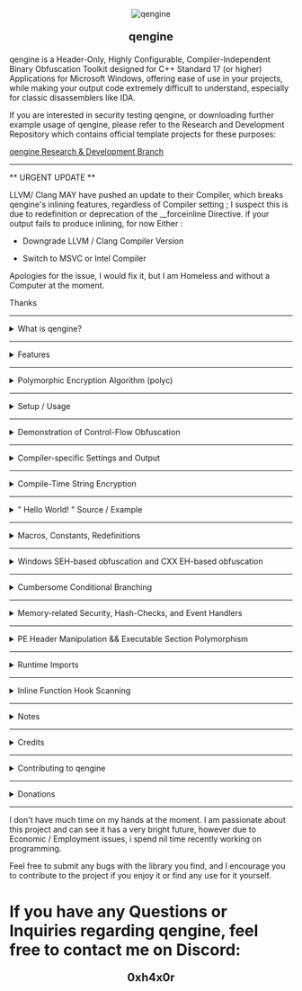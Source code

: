 <p align="center">
  <img src="https://i.imgur.com/vKDluJm.png" alt="qengine">
</p>
<p align="center" style="font-size: 20px; font-weight: bold;">
                                         		qengine 
</p>


qengine is a Header-Only, Highly Configurable, Compiler-Independent Binary Obfuscation Toolkit designed for C++ Standard 17 (or higher) Applications for Microsoft Windows,
offering ease of use in your projects, while making your output code extremely difficult to understand, especially for classic disassemblers like IDA.

If you are interested in security testing qengine, or downloading further example usage of qengine, please refer to the Research and Development Repository which contains official template projects for these purposes:

[ qengine Research & Development Branch ](https://github.com/Chemiculs/qengine-researchanddevelopment)

---------------------------------------------------------------------------------------------------------------------------------------------------------------------------------------------------------------

** URGENT UPDATE **  

LLVM/ Clang MAY have pushed an update to their Compiler, which breaks qengine's inlining features, regardless of Compiler setting ;
I suspect this is due to redefinition or deprecation of the __forceinline Directive.
if your output fails to produce inlining, for now Either :

* Downgrade LLVM / Clang Compiler Version

* Switch to MSVC or Intel Compiler 

Apologies for the issue, I would fix it, but I am Homeless and without a Computer at the moment.

Thanks

**************************************************************


<details>
<summary>What is qengine?</summary>

--------------------------------------------------------------------------------------------------------------------------------------------------------------------------------------------------------------

qengine is a polymorphic engine (meaning an engine that takes multiple forms/permutations) created for the Microsoft Windows operating system, designed to make reverse engineering significantly harder. 

This project aims to make binaries appear as unique and unrecognizable as possible at each independent execution.

* qengine is well tested (considering we are a small team) - I currently am unaware of any bugs for LLVM / CLANG, MSVC, and Intel compiler targets for both x86 and x64 release builds.

* This will NOT prevent static disk signatures of your executables - however, it will make the task of understanding your code from a classic disassembler such as IDA VERY difficult if used properly, and will prevent memory-dump / memory-scan-based signature detections of your binary.

* This library abuses function inlining to produce scattered compiler output, employing a minimalist design and maximum performance + reliability, function inlining allows qengine to hide the actual code you are executing behind a wall of cryptographic instructions and protected memory regions

qengine is very lightweight and from my personal benchmarks, incurs a ~1.70% average performance ( for qxx_ types ) loss vs. standard library / primitive types on modern CPU's, likewise you will retain most of your application's original performance ( on average ) while simultaneously generating thousands or even millions of junk instructions dilluting your meaningful compiled codebase from the eyes of Reverse-Engineer's.

--------------------------------------------------------------------------------------------------------------------------------------------------------------------------------------------------------------

## How does qengine work?

--------------------------------------------------------------------------------------------------------------------------------------------------------------------------------------------------------------

qengine creates obfuscated compiler output by compelling function inlining through a number of means including function modifiers and high inlining depth.

Function inlining is a compiler feature which allows the compiler to expand / copy the contents of a called function, directly into the calling function. 

Below is a basic diagram outlining the difference between standard symbolic function compilation, and inlined compilation :

![symbolicvsinline](img/symbolicinline.png)

qengine creates instruction-bloated and heavily-inlined wrappers around commonly used primitive and extended datatypes, which create a meaningful and simple way to bring about obfuscation of your code without need for 
appending unrelated protections or using third-party post-compilation obfuscators.

For a better example, take the below code using a qengine string type, as opposed to a standard library string type: 

```cpp
#include <iostream>

#include <qengine/engine/qengine.hpp>

using namespace qengine;

int main(){

	qtype_enc::e_string MyString("Hello World!");

	std::cout << MyString.get() << std::endl;

	return 0;
}

```

This code, presuming the compiler manages to comply with qengine's inlining reuests, eactually expands to the following:

```cpp
#include <iostream>

#include <qengine/engine/qengine.hpp>

using namespace qengine;

int main(){

	[-- qtype_enc::e_string MyString("Hello World!"); --]   EXPAND ---->
	{
		MyString.ctor() 								<------ Inlined ->
		MyString.set("Hello World!")							<------ Inlined ->
		qengine::polyc::algorithm( MyString.std_string() )				<------ Inlined ->
		qengine::polyc::register_polyc_pointer( MyString.std_string() )			<------ Inlined ->
		qengine::polyc::internal_do_algo_subroutine( MyString.std_string() )		<------ Inlined
	}

	std::cout << MyString.get() << std::endl;	EXPAND ---->
	{
		MyString.get()									<------ Inlined ->
		qengine::polyc::algorithm( MyString.std_string() )				<------ Inlined
		std::cout << MyString.std_string() << std::endl;
		qengine::polyc::algorithm( MyString.std_string() )				<------ Inlined
			
	}

	return 0;
}
```
Keep in mind that the above example is only from basic initialization of one local qengine::string variable and one get() accessor invokation -

Each get() and set() accessor call is compelled inline, and each math operation or manipulation of qengine::type variables calls get() and / or set() accessor, seeing as these are rather large functions to begin with, the compiler output can go as far as crashing modern disassemblers.

</details>

---------------------------------------------------------------------------------------------------------------------------------------------------------------------------------------------------------------

<details>
<summary>Features</summary>

--------------------------------------------------------------------------------------------------------------------------------------------------------------------------------------------------------------

* qengine-type Locals will be encrypted on the stack and lifespan of decrypted objects won't extend beyond the current frame. 

  
* Thorough control-flow obfuscation ( depending on the compiler used and amount of library types used, the IDA control-flow graph will be extremely difficult to read and in many cases fail pseudo-code generation )

  
* Cumbersome conditional branching ( extended memory check control flow branching e.g. create indirection for checking valuable information such as product keys etc. )

  
* .text / executable section Polymorphism ( .text section dumps will appear different at each runtime which would hypothetically prevent basic static .text dump signature scans by AV's / AC's etc. )

  
* PE header Wipe / Mutation ( headers will be wiped or appear differently at each runtime, in memory )

  
* Dynamic / Runtime imports ( hide imports from disk PE image import table )

</details>

--------------------------------------------------------------------------------------------------------------------------------------------------------------------------------------------------------------

<details>
<summary> Polymorphic Encryption Algorithm (polyc) </summary>

--------------------------------------------------------------------------------------------------------------------------------------------------------------------------------------------------------------

The backbone to this project has been it's aggressively-inlined polyc encryption algorithm.

While the algorithm has been strong and reliable, before the most recent update it really couldn't be truly labeled 'polymorphic' except in the sense that it generates its own table data and keys at runtime.

The polyc algorithm has been updated to support encrypted function calls to differing encryption subroutines, encapsulating it's xor pass.

polyc holds a global pointer table which is managed by the qxx_type objects - this table registers or retrieves a pointer entry every time you call the algorithm. This pointer descripts which subroutine pointer must be decrypted, called, and encrypted again.

Below is a diagram of how the polyc algorithm currently works, please bear with my bad MSPAINT artwork:

![polyc diagram](img/polycgraph.png)

</details>

--------------------------------------------------------------------------------------------------------------------------------------------------------------------------------------------------------------

<details>
<summary>Setup / Usage</summary>

--------------------------------------------------------------------------------------------------------------------------------------------------------------------------------------------------------------

### ** NOTE: This setup option only works out of the box targetting the MSVC v143 compiler WITH the "Runtime Library" Option set to the default " Multi-threaded DLL (/MD) " build target.

if you wish to target another compiler or Runtime Library version, you MUST first compile [ASMJIT](https://github.com/asmjit/asmjit) and [Capstone](https://github.com/capstone-engine/capstone) from their source(s), with the according compiler settings from your target project applied and then replace the library files output with the according target output filename(s) in the <root_directory>/qengine/engine/extern/ folder :

UPDATE: If you are using llvm / clang, there is an alternative llvm / clang compatible build of the static libraries located in the  /src/qengine/extern/clang_alternate_libs, set this as your library directory with llvm / clang projects.

```cpp

asmjit32.lib	//	32-bit release static library build for asmjit

asmjit64.lib	//	32-bit release static library build for asmjit

asmjit_d32.lib	//	32-bit release static library build for asmjit

asmjit_d64.lib	//	32-bit release static library build for asmjit

capstone32.lib	//	32-bit release static library build for capstone

capstone64.lib	//	64-bit release static library build for capstone

```

IF you are simply using MSVC Compiler v143 or higher, you will NOT need to worry about the above step.

* Download the repository as a zip file, and extract the /src/qengine folder to your project's main / root directory
  
* goto <root_directory>/qengine/extern/ and unzip "asmjit_libs.zip"  - make sure all the files within are extracted to this directory
  
* Include the qengine header file contained in <root_directory>/qengine/engine/
  
* Add <root_directory>/qengine/extern/ to additional library directories (for linking)

</details>

--------------------------------------------------------------------------------------------------------------------------------------------------------------------------------------------------------------

<details>
<summary> Demonstration of Control-Flow Obfuscation </summary>

--------------------------------------------------------------------------------------------------------------------------------------------------------------------------------------------------------------


- "Hello, World!" application BEFORE Polymorphic type -

![IDA view of hello world C++ program before polymorphic engine](img/crypt2.png)

--------------------------------------------------------------------------------------------------------------------------------------------------------------------------------------------------------------

- "Hello, World!" application AFTER Polymorphic type -
(The control flow chart might be hard to see, but there are 1,000++ sub-routines in the compiled binary)

![IDA view of hello world C++ program after polymorphic engine](img/helloworld_ida.png)

</details>

--------------------------------------------------------------------------------------------------------------------------------------------------------------------------------------------------------------

<details>
<summary>Compiler-specific Settings and Output</summary>

--------------------------------------------------------------------------------------------------------------------------------------------------------------------------------------------------------------
	
LLVM / CLANG and Intel Compiler always produce the best obfuscated output files and skewed control-flow graphs - Here are some examples all from the same basic application with only a main function (~20 lines of code using polymorphic types) :

## CLANG
  ![CFG_clang](img/clang.png)

## INTEL
  ![CFG_intel](img/intel.png)

## MSVC
  ![CFG_msvc](img/MSVC.png)


I am unsure as to exactly why this occurs when I use the same compiler settings for all of the above compilers, my experience would say that MSVC likely does not like to inline functions when you 
instruct it to, while CLANG / Intel compilers are more likely to listen to user commands/suggestions


* Proper compiler settings play a massive role in the output this library will produce.
- Make sure the binary is built for Release mode
- Here are the most important settings to use for maximum security (In VS 2022):

    ![VS2022 Config](img/optimization.png)

  </details>
  
--------------------------------------------------------------------------------------------------------------------------------------------------------------------------------------------------------------

<details>
<summary> Compile-Time String Encryption </summary>

--------------------------------------------------------------------------------------------------------------------------------------------------------------------------------------------------------------

The qxx_string and qxx_wstring classes provide powerful string encryption (at runtime) and control-flow obfuscation (compile-time) themselves, however as they cannot be made to be constexpr-compliant, 
the string literals may or may not be compiler-evaluated.

These classes alone do not garauntee nor were intended to remove plaintext strings from .data / .bss / .rdata etc, seeing that many of qengine's users request this and use skyCrypt anyways,
i decided to improve upon the project and comform it's syntax to qengine's naming conventions.

If you require compile-time string encryption, simply use the QSTR macro as below. It can be used to standard std::string objects or used to construct qxx_string objects:

```cpp
#include <iostream>

#include <qengine/engine/qengine.hpp>

using namespace qengine;

 __symbolic std::int32_t __stackcall main() noexcept {

	qtype_enc::qe_string my_string_e(QSTR("Hello World!"));

	std::cout << my_string_e.get() << std::endl;

	std::cin.get();

	return 0;
}
```

You can perform a string search in IDA or a Hex Editor on the output binary in debug or release mode, the string won't be detected.

</details>

--------------------------------------------------------------------------------------------------------------------------------------------------------------------------------------------------------------

<details>
<summary> " Hello World! " Source / Example </summary>

--------------------------------------------------------------------------------------------------------------------------------------------------------------------------------------------------------------

[Link to below sample project](https://github.com/Chemiculs/qengine-researchanddevelopment/tree/master/qengine-hello-world)

Here is the obligatory "Hello World" for qengine:

```cpp
#include <iostream>

#include <qengine/engine/qengine.hpp>

using namespace qengine;

 __symbolic std::int32_t __stackcall main() noexcept {	

	qtype_enc::qe_string my_string_e("Hello World!");

	qtype_hash::qh_string my_string_h("Hello World!");

	qtype_enchash::qeh_string my_string_eh("Hello World!");

	std::cout << my_string_e.get() << std::endl;

	std::cout << my_string_h.get() << std::endl;

	std::cout << my_string_eh.get() << std::endl;

	std::cin.get();

	return 0;
}
```

* All types contained in the qtype_enc and qtype_enchash namespace's are encrypted using a polymorphic encryption algorithm and decrypted only when accessed, then re-encrypted. 

* All types contained in the qtype_hash and qtype_enchash namespace's are hashed using a high-performance 32 or 64-bit hashing (dependent upon build target which is used) algorithm I made for this purpose.

</details>

--------------------------------------------------------------------------------------------------------------------------------------------------------------------------------------------------------------
<details>
<summary> Macros, Constants, Redefinitions </summary>

--------------------------------------------------------------------------------------------------------------------------------------------------------------------------------------------------------------

qengine contains some changes in representations to ideas and concepts in the C++ standard library, which were only intended to increase my own productivity alongside the readability of qengine in relation to the instructions / intentions prompted to the compiler:

* Below macro effectively disables inlining optimization for a specific function, if we wish for it to have a single instance per parent object, use in place of ``` __declspec(noinline) ```
```cpp
__symbolic 	//	We want the function to be symbolically compiled (not inlined)
```

* Below macro disables compiler generation of windows native SEH-related code in relation to the declared function whilst compelling the function to be inlined to the caller(s), use in place of ``` __forceinline ```
```cpp
__compelled_inline 	//	compell the highest inlining depth to the compiler 
```

* Below is a simple name change i made to declare the intention and effect that __fastcall convention actually has on the function more explicitly, it looks and sounds better to me personally. use in place of ``` __fastcall ```
```cpp
__regcall	//	pass up to two arguments through registers(?) if supported by OS bitwidth vs Variable type
```

* Below is another change to the naming of __cdecl convention for same reasons as above change
```cpp
__stackcall 	//	pass arguments on stack (too large to fit in registers presumably) / no arguments contained -  && allow caller to cleanup stack
```

* Below is a simple grammar correction to the C++ standard library which should have occured long ago, declaring an inline function is a mere suggestion to the compiler and is explicitly stating that the compiler may inline the function only if it so chooses. nothing more or less than this, use in place of ``` inline ```
```cpp
__inlineable
```

* Below is a macro which, dependent upon project settings, will instruct the compiler to pass the arguments through SSE / AVX registers if available on Host CPU architecture. If SSE / AVX are unavailable, ```__fastcall``` will be specified rather than ```__vectorcall``` in the hopes that the floating point data matches or is under the host OS's bitwidth and can be optimized to fit inside a register.
```cpp
__fpcall
```

* I have adopted some of Rust's syntax in qengine as it feels more reflective of compiler output and intentions in some cases, opted to use similar name conventions in qengine as follows ( some of these aren't Rust-related )
```cpp

mut 		= mutable
imut 		= const
imutexpr 	= constexpr
c_void 		= void*
noregister 	= volatile
nex 		= noexcept
volatile_cast	= const_cast
imut_cast 	= const_cast

```

 
</details>

--------------------------------------------------------------------------------------------------------------------------------------------------------------------------------------------------------------

<details>
<summary> Windows SEH-based obfuscation and CXX EH-based obfuscation </summary>

--------------------------------------------------------------------------------------------------------------------------------------------------------------------------------------------------------------

Windows SEH (Structured Exception Handling) and Cxx EH (Exception Handling) mechanisms have been exploitable for some time and are relatively well known amongst the blackhat community for being an effecient method of mediocre obfuscation which is entirely compiler-generated

## Windows SEH-based obfuscation macro:

[Link to below sample project](https://github.com/Chemiculs/qengine-researchanddevelopment/tree/master/qengine-windows-SEH-test)
 
```cpp
//  Dereference a ring -3 pointer rather than call _CxxRaiseException() directly to avoid another  table entry
//  Basic SEH exception handling callback obfuscation, call WINAPI_SEH_INIT(); at beginning of scope && WINAPI_SEH_END() or ';' at the end of the scope and it will be executed from a statically compiled SEH table entry for x86_64, or SEH handled on stack for x86

WINAPI_SEH_INIT()	//	emplace @ fn beginning to displace the following code within a seperate and (somewhat) hidden windows SEH block inside your output PE

WINAPI_SEH_END()	//	push_back @ fn end to define an endpoint from which no more code inside of the parent fn will be displaced to windows SEH handler
```

To give a basic diagram of how windows SEH-based obfuscation functions under the hood, i built a (standard library) "Hello World" application with debug information and pdb included which encapsulated the entrypoint inside of this mechanism.

![SEH Hello World Example, Part 1](img/SEH.png)

Windows SEH is actually a fairly effective obfuscation technique in it's own right if used properly, and while my macro implements a rather simple method of triggering it, this could be very easily made much more complex with your own adjustments. below is the closest i bothered going trying to reverse that sam[ple program with symbol / debug info present in IDA

![SEH Hello World Example, Part 2](img/SEH2.png)

## CXX-EH based obfuscation macro:

[Link to below sample project](https://github.com/Chemiculs/qengine-researchanddevelopment/tree/master/qengine-CXX-EH-test)

This is considerably less secure than native windows SEH-based obfuscation while probably being more performant in CPU-intensive applications, this is a (standard library) "Hello World!" application nested within CXX-EH mechanisms w/ debug and symbol / PDB info in IDA:

![EH Hello World Example, Part 1](img/CXXEH1.png)

As you can see something is very obviously red-flaggish and 'off' about this entrypoint from the perspective of a reverse engineer, and this screams obfuscation and not very powerful at that. if we follow the XREF, we will be pointed directly to the original compiled code as opposed to with windows SEH this does not happen as easily:

![EH Hello World Example, Part 2](img/CXXEH2.png)

This could be easily cracked, however may be more performance-biased than windows SEH mechanisms and could probably be made to produce more complex output if modified beyond what has been done in qengine.

</details>

--------------------------------------------------------------------------------------------------------------------------------------------------------------------------------------------------------------

<details>
<summary>Cumbersome Conditional Branching</summary>

[Link to below sample project](https://github.com/Chemiculs/qengine-researchanddevelopment/tree/master/qengine-conditional-branching-test)

Here is an example of creating an obfuscated conditional branch that evaluates two variables for the specified condition, and executes the callback function corresponding to the outcome:

--------------------------------------------------------------------------------------------------------------------------------------------------------------------------------------------------------------

```cpp
#include <iostream>

#include <qengine/engine/qengine.hpp>

using namespace qengine;

static  __symbolic void true_() noexcept {	//	callback functions shall never be inlined and should always be explicitly declared as a symbolic point of execution, intentions are very ant to know

	std::cout << "condition is true" << std::endl;
}

static  __symbolic void false_() noexcept {	

	std::cout << "condition is false" << std::endl;
}


 __symbolic std::int32_t __stackcall main() noexcept {

	int x = 1;
	int y = 1;

	qcritical::SCRAMBLE_CRITICAL_CONDITION(
		&true_,				// callback if condition evaluates to TRUE
		&false_,			// callback if condition evaluates to FALSE
		std::tuple<>{},     // arguments (if any) for TRUE evaluated callback (our callback has no arguments)
		std::tuple<>{},		// arguments (if any) for FALSE evaluated callback (our callback has no arguments)
		x, y,				// our condition variables from left -> right order (can be of any primitive type or std::string / std::wstring type for now)
		qcritical::EQUALTO  // evaluation type (less than, greater than, equal to, greaterthanorequalto etc. )
	);

	return 0;
}
```

The above program outputs "condition is true" to the screen - the above example is optimized in the release build, and if you want to see the real-world results on control flow this will have, you should use non-const comparison values e.g. time_since_epoch etc.

Let's do that below to give a better example of what is exactly happening with a non-const example:

![source files](img/originalcode.png)

Both programs above serve the same mathematical function and produce the same output, the one on the left built with qengine and the one on the right built using C++ standard operators/function calls.

Let's take a look at both of the above applications in IDA pseudo-code view (both are built Release x64, optimizations on, MSVC )

[Left = qengine, Right = std]
![entrypoints](img/criticalmain.png)

At first glance the entrypoint of both applications appear to be almost identical, with key differences I will highlight from the pseudo-code view and others from the raw assembly view -

* The conditional arithmetic in the std application all occurs within the entrypoint function, this will be highlighted in the next screenshot precisely using assembly-code view
  
* The conditional arithmetic in the qengine application is detoured to another subroutine, namely sub_140001810 which is compiled by taking callback arguments to the functions 'true_' and 'false_'

Below is the relevant region of machine code from both entry-point functions, which should reveal a JLE instruction (jump if lesser than or equal to), as this is the condition under which this program determines its functionality:

![entrypoints](img/critical_asm_jle.png)

The std-compiled binary on the right, as expected, contains a JLE instruction plain as day. this, or the previous cmp instruction can be altered by a reverse engineer easily in a number of ways to manipulate the control flow of the application, or 'crack' it.

The qengine-compiled binary on the left, however, contains no such instruction. the instruction is detoured to sub_140001810, and inside of that subroutine, split into dozens of varying, complex comparison operators scattered amongst thousands of lines of obfuscated code.

A quick peak below at the pseudo-code view of both subroutines called from the std-compiled application (sub_140001240) (Right) and the qengine-compiled application(sub_140001810) (Left) :

![subroutines](img/criticalsubroutine.png)

The std subroutine is easily identifiable as a standard output stream and is anything but complex in its appearance to a skilled reverse engineer.

The qengine-generated subroutine is (almost) incomprehensible - IDA generated 4726 lines of pseudo-code for the sub-routine, and attempted to allocate 1127 local variables on the stack - i wouldn't be having fun if i opened this application in IDA  looking to crack it.

Let's not be naive however - a thoroughly determined and highly skilled reverse engineer could theoretically spend hours/days or perhaps weeks/months reversing the subroutine and eventually find the critical cmp / test instructions, patch them out, and produce a working crack or modification of the application. 

There is no perfect fix for the issue of reversing - It boils down to a battle of which side can annoy the other the most.

## But couldn't I just NOP the call to sub_140001810 and bypass the security?

![entrypoints](img/callsub.png)

You could absolutely replace the call to sub_140001810 with an NOP or any other instruction, however with the above program, the consequences of doing so would be -

* Ceasing of further functionality ( if this was a product key input, for example, the program would fail to properly execute moving forward )
  
* You would have to go inside of sub_140001810 and patch the appropriate cmp / test / jmp instructions (all of which are hash-checked on the stack as well), in order to truly 'crack' the application in a manner which would preserve functionality, this is not a crackme but could easily be converted to one and would appear similar enough.

To demonstrate a basic cracking attempt by preventing the call to the subroutine, I opened up the binary in IDA and patched the call to sub_140001810

![track](img/patchview.png)

Now all that is left to do is run the patched binary and see if it produces usable output like the original -

![track](img/patchedrun.png)

The 'patched' binary (which now fails to call the subroutine handling conditional callbacks), produces zero output. the program is in a broken and unusable state.

</details>

--------------------------------------------------------------------------------------------------------------------------------------------------------------------------------------------------------------

<details>
<summary>Memory-related Security, Hash-Checks, and Event Handlers</summary>

[Link to below sample project](https://github.com/Chemiculs/qengine-researchanddevelopment/tree/master/qengine-memory-integrity-test)

--------------------------------------------------------------------------------------------------------------------------------------------------------------------------------------------------------------

This library allows you to handle the event where a debugger or external tool attempts to illicitly write data to the stack/heap which corrupts/changes any of your variables. 

Below I will give an example of how to create a callback function to handle this event, assign it to the library, and trigger it yourself to test it -

```cpp

#include <iostream>

#include <qengine/engine/qengine.hpp>

using namespace qengine;

__symbolic  void __regcall violation_callback(qexcept::q_rogueaccess except, c_void data) noexcept {

	if (except.id != qexcept::MEMORY_ALTERATION) // ensure this callback has been raised due to memory alteration
		return;

	std::cout << "Memory access violation occurred, original hash: " << std::hex << except.original_hash << std::endl; // display the original hash of the data when it was valid

	std::cout << "Altered hash: " << std::hex << except.altered_hash << std::endl; // display the hash of the data which was altered

	std::cout << "Memory address: " << std::hex << reinterpret_cast<uintptr_t>(data) << std::endl; //display the memory address of the data which was altered 

	//Here you would normally flag the user for a ban/violation of contract or force-quit the application as a security breach has obviously occured
}


__symbolic  std::int32_t __stackcall main() noexcept {

	qtype_enchash::init_qtype_hash(&violation_callback); // assign our callback function to the namespace - all instances will refer to this callback if they detect a violation

	qtype_enchash::qeh_int32 MyInteger(999); // instance a hash-checked integer and set its value to 999

	(*static_cast<std::uint32_t*>(MyInteger.get_raw_memory_address())) = 998; // use the built-in illegal-accessor for this example to modify the value of the data and trigger our callback

	int32_t value = MyInteger; // store the value held within MyInteger in a normal primitive variable to invoke get() (get() is when the check will occur)

	std::cout << "Hacked value: " << value << std::endl; // print the new / hacked value to the screen (998)

	std::cin.get();

	return 0;
}

```

Below is a screenshot of the resulting output from the above code:

![Output from hash check violation](img/callback_h.png)

</details>

--------------------------------------------------------------------------------------------------------------------------------------------------------------------------------------------------------------

<details>
<summary>PE Header Manipulation && Executable Section Polymorphism</summary>

[Link to below sample project](https://github.com/Chemiculs/qengine-researchanddevelopment/tree/master/qengine-pe-manipulation-test)

--------------------------------------------------------------------------------------------------------------------------------------------------------------------------------------------------------------

qengine currently has the Randomize, or Wipe the following from your PE while running:

-> DOS Header
-> DOS Stub
-> NT Header(s)
-> Section Header(s)
-> .idata (import section, IAT is preserved, ILT wiped)
-> .reloc (basereloc section)

In addition to the above, qengine has the ability to mutate the ( --> executable <-- ) interrupt padding between compiled executable symbols ( this can be big as it breaks hash-based signature detection of .text section ).

Below is an example of how to mutate the executable sections of the PE and scramble the header information:

```cpp
#include <iostream>

#include <qengine/engine/qengine.hpp>

using namespace qengine;

__symbolic std::int32_t __stackcall main() noexcept {

	//You do not have to use all of the below functions, however analyze_executable_sections() must be called before morph_executable_sections(), and this must be called before manipulating headers as it depends on information from the headers to perform analyzation
	std::cout << "[+] Initializing section assembler object..." << std::endl;

	qmorph::qdisasm::qsection_assembler sec{ };	//	initialize qengine's PE manipulation object

	std::cout << "[+] Analyzing image for executable code..." << std::endl;

	sec.analyze_executable_sections();	//	perform initial analysis on executable section of compiler output in memory
	
	if (sec.morph_executable_sections(true)) // NOW we morph our stored sections and pass true to flag for memory clearance 
		std::cout << "[+] Executable Interrupt Padding morphed successfully! " << std::endl;
	else
		std::cout << "[!] Executable Interrupt Padding failed to be morphed! " << std::endl;

	if (sec.wipe_idata_ilt())
		std::cout << "[+] .idata / ILT Wiped, IAT preserved!" << std::endl;
	else
		std::cout << "[!] .idata / ILT wipe failed!" << std::endl;

	if (sec.wipe_basereloc())
		std::cout << "[+] basereloc section wipe succeeded!" << std::endl;
	else
		std::cout << "[!] basereloc section wipe failed!" << std::endl;

	if (sec.wipe_section_headers())
		std::cout << "[+] Section headers wiped!" << std::endl;
	else
		std::cout << "[!] Section header wipe failed!" << std::endl;

	if (sec.scramble_dos_header())
		std::cout << "[+] DOS headers scrambled!" << std::endl;
	else
		std::cout << "[!] DOS header scramble failed!" << std::endl;

	if (sec.scramble_nt_header())
		std::cout << "[+] NT headers scrambled!" << std::endl;
	else
		std::cout << "[!] NT headers scramble failed!" << std::endl;

	std::cout << "[+] .text / PE header permutations complete!" << std::endl;

	std::cin.get();

	// Check IAT was preserved during wipe by calling an imported function which address must be retrieved via IAT 
	MessageBoxA(NULL, "", "", NULL);

	return 0;
}
```

The above code will complete successfully and without errors, there are instances where the section header manipulation will, however, cause the Visual Studio debugger to trigger exceptions if is attempting to read data from any of the altered sections (this does not matter as you won't be publishing a debug build of your application anyways if you are concerned about security)

Below are examples, before and after the above functions are called, of the PE headers and .text section of an executable

## Headers before scramble:

![Headers before scramble](img/headerbeforescramble.png)

## Headers after scramble:

![Headers after scramble](img/headerafterscramble.png)

Some fields such as e_magic in the DOS header and SizeOfStackCommit / SizeOfStackReserve fields in the optional header must be preserved as the application will crash otherwise.

## .text section before scramble:

![.text before scramble](img/beforescramblenew.png)

## .text section after scramble:

![.text before scramble](img/afterscramblenew.png)

I cannot show the whole .text section in one screenshot, so I tracked down a section above from a memory dump that was mutated (note that there are generally hundreds or thousands of these regions which will be mutated depending on the symbol count/complexity of the binary).

The interrupt padding (0xCCui8 / INT3 on x86 PE files) between symbols is being tracked and permutated to change the appearance of the executable section in memory.

The INT3 paddings ( 0xCCui8 arrays) are regions that the instruction pointer never hits, so they are (almost) safely mutable to any form, the engine now mutates these regions to random executable machine code which will make it extremely hard to determine where a function/subroutine ends, and which code is valid and executed beyond the first legitimate function / symbol inside of the section.

</details>

--------------------------------------------------------------------------------------------------------------------------------------------------------------------------------------------------------------

<details>
<summary>Runtime Imports</summary>

[Link to below sample project](https://github.com/Chemiculs/qengine-researchanddevelopment/tree/master/qengine-runtime-imports-test)

--------------------------------------------------------------------------------------------------------------------------------------------------------------------------------------------------------------

This library allows you to manually load API libraries at runtime and invoke them from their imported address - This prevents the names of the libraries and functions you are using in your application from being included on the import table of your PE.

Below is an example of importing a Windows API function using the import tool -

```cpp
#include <iostream>

#include <qengine/engine/qengine.hpp>

using namespace qengine;

__symbolic  std::int32_t __stackcall main() noexcept {
	// Return type is NTSTATUS (template parameter)
	// Argument 1 is the library name (wide / ansi char depend on charset)
	// Argument 2 is name of function or ordinal number
	// all following arguments correspond to the API functions args themselves

	auto status = qimport::qimp::invoke<NTSTATUS>(L"user32.dll", "MessageBoxA", NULL, "Hello World", "Hello World", NULL);

	std::cin.get();

	return 0;
}
```

As you can see below, this yields the expected result from calling MessageBoxA with the according arguments:

![import protection](img/importer.png)

If you do not want the overhead of GetProcAddress() being called repeatedly, I have added the ability to store the imported function bound to its prototype as a local or global object which can be directly invoked for a potential performance gain, and cleaner / more organized appearing code
(I have not checked myself, but I doubt the compiler will know precisely what we are doing and will perform unnecessary logic)

:

```cpp

#include <iostream>

#include <qengine/engine/qengine.hpp>

using namespace qengine;

/* First template argument specifies return type, subsequent template arguments specify argument type list in Left -> Right order for the fn being imported */
static auto imp_MessageBoxA = qimport::qimp::get_fn_import_object<NTSTATUS, unsigned int, const char*, const char*, unsigned int>(L"user32.dll", "MessageBoxA");

__symbolic std::int32_t __stackcall main() noexcept {

	auto status = imp_MessageBoxA(NULL, "Hello World!", "Hello World!", NULL); // call MessageBoxA and assign it's status return to a local 

	std::cout << status << std::endl; // output the return status to the console 

	std::cin.get(); 
}

```

</details>

--------------------------------------------------------------------------------------------------------------------------------------------------------------------------------------------------------------
<details>
<summary> Inline Function Hook Scanning </summary>

[Link to below sample project](https://github.com/Chemiculs/qengine-researchanddevelopment/tree/master/qengine-hookscanner-test)

--------------------------------------------------------------------------------------------------------------------------------------------------------------------------------------------------------------

People developing certain applications, namely Video Games, struggle with internal game cheats (DLL injection). These cheats (internal) and sometimes external cheats, will hook / detour certain important functions inside of the game/application in order to manipulate output and obtain an advantage or 'crack' certain features of the application.

Detours are generally speaking, simple blocks of machine code 12+ bytes in length which are placed at a functions address in memory, in order to redirect control flow of the function outside of the main module, and into the malicious module.

here is an example of a most basic detour function in X86 assembly 

```asm
mov rax, 0xDETOUR_ADDRESS    ; move an immediate value ( address of the function we want to execute instead of the original ) into the RAX register
jmp rax                      ; move the instruction pointer to the address held in the RAX register
```

Detecting these hooks can be a non-trivial task depending on the complexity of the hook -

qengine has the, for now, somewhat limited and PoC ability to scan for these inline hooks for both x86_32, and x86_64 architecture builds.

The reason why it is currently considered a PoC is largely due to the fact that the hook scanning function does not implement proper recursion to account for hooks of heavily extended complexity / length - I plan to fix this issue when i get time.

The hook scanner searches for control flow transfer instructions (ret, jmp, call namely), and when these are found, it checks if the address to which control flow is being transferred is within the module's address space.
If not, this likely means a hook has been placed on the method and that your security measures have been breached.

Below is an example application that initializes the hook-detection library, calculates the size of the function in memory, and then scans the function multiple times, with different inline hook formats for both x32 and x64 architectures:

```cpp
#include <iostream>

#include <qengine/engine/qengine.hpp>

using namespace qengine;

#pragma region Macros

#define PRINT_HEXADECIMAL std::hex << std::noshowbase

#define STDOUT_PRINTBLOCK_SEPERATOR() std::cout << "\n\n<-------------------------------------------------------------------------------------->\n\n";

#pragma endregion

#pragma region Placeholder Methods

static __symbolic void __regcall myimportantmethod(std::uintptr_t val) noexcept { // add junk code to our dummy method to increase it's size in memory to be viable for hook placement

	auto j = std::chrono::high_resolution_clock::now().time_since_epoch().count();

	auto k = j % val;

	std::cout << "\n[+] Placeholder function called, output: " << k << std::endl;
}

#pragma endregion

#pragma region Callback Methods

__symbolic void __stackcall print_hook_details(qengine::qhook::qhook_detection_t* detection) noexcept {	//	callbacks are never inlined nor inlineable, therefore in this example i am explicitly declaring these things

	STDOUT_PRINTBLOCK_SEPERATOR();

	std::cout << "\n[+] Function hook detected, address: 0x" << std::hex << detection->hook_address << std::endl;
	std::cout << "\n[+] Hook size: 0x" << detection->hook_length << " bytes" << std::endl;
	std::cout << "\n[+] Hook data: \n\n" << std::endl;

	for (auto i = 0; i < detection->hook_length; ++i)
		std::cout << std::hex << "0x" << (std::uint32_t)detection->hook_data[i] << std::endl;

	STDOUT_PRINTBLOCK_SEPERATOR();
}

#pragma endregion

#pragma region EP fn

__symbolic std::int32_t __stackcall main() noexcept {

	std::cout << "\n[+] Analyzing function length..." << std::endl;

	imut auto function_length = qengine::qhook::qhook_dtc_util::analyze_fn_length(&myimportantmethod);

	std::cout << "\n[+] Succeeded, function length is " << function_length << " bytes" << std::endl;

	// The most elementary x86_64 mov rax, jmp rax inline function hook
	unsigned char hook1[12] = {0x48, 0xB8, 0x11, 0x11, 0x11, 0x11, 0x11, 0x11, 0x11, 0x11, 0xFF, 0xE0 };

	// x86_32 equivalent of above hook - mov eax ADDRESS, jmp eax
	std::uint8_t hook1_x32[] = { 0xb8, 0x00, 0x00, 0x00, 0x00, 0xff, 0xe0 }; // mov eax, 0x00000000, jmp eax

	// This hook demonstrates the inability of junk instructions emplaced between CFT (control-flow-transfer) instructions to throw off the current algorithm
	unsigned char hook2[14] = { 
		0x48, 0xB8, 0x11, 0x11, 0x11, 0x11, 0x11, 0x11, 0x11, 0x11, 0x50, 0x58, // mov rax, ADDRESS; push rax; pop rax; jmp rax
		0xFF, 0xE0
	};

	// x86_32 equivalent of above hook
	unsigned char hook2_x32[] = {
		0xb8, 0x00, 0x00, 0x00, 0x00, 0x50, 0x58, 0xff, // mov eax, ADDRESS; push eax; pop eax; jmp eax
		0xe0,
	};

	// This hook demonstrates the ability of the algorithm to detect RETURN-induced control-flow transference
	unsigned char hook3[12] = {
		0x48, 0xB8, 0x11, 0x11, 0x11, 0x11, 0x11, 0x11, 0x11, 0x11, 0x50, 0xC3 // mov rax, ADDRESS ; push rax ; ret
	};

	unsigned char hook3_x32[] = {
		0xb8, 0x00, 0x00, 0x00, 0x00, 0x50, 0xc3, // mov eax, ADDRESS; push eax; ret
	};

	myimportantmethod(4);

	std::cout << "\n[+] Granting R/W/X permissions to function memory..." << std::endl;

	auto* ptr = static_cast<void*>(&myimportantmethod);

	DWORD tmp{};

	VirtualProtect(ptr, sizeof(hook1), PAGE_EXECUTE_READWRITE, &tmp);

	std::cout << "\n[+] Beginning x86_64 inline hook detection..." << std::endl;

	memcpy(ptr, &hook1, sizeof(hook1));

	qengine::qhook::qhook_detection_t* dtc;

	std::cout << "\n[+] Emplaced x86_64 hook #1: mov rax, ADDRESS; jmp rax ..." << std::endl;
	if (dtc = qengine::qhook::qhook_dtc_util::analyze_fn_hook_presence(&myimportantmethod, function_length))
		print_hook_details(dtc);

	//Emplace 2nd hook type
	memcpy(ptr, &hook2, sizeof(hook2));

	std::cout << "\n[+] Emplaced x86_64 hook #2: mov rax, ADDRESS; push rax; pop rax; jmp rax ..." << std::endl;
	if (dtc = qengine::qhook::qhook_dtc_util::analyze_fn_hook_presence(&myimportantmethod, function_length))
		print_hook_details(dtc);

	memcpy(ptr, &hook3, sizeof(hook3));

	std::cout << "\n[+] Emplaced x86_64 hook #3: // mov rax, ADDRESS ; push rax ; ret" << std::endl;
	if (dtc = qengine::qhook::qhook_dtc_util::analyze_fn_hook_presence(&myimportantmethod, function_length))
		print_hook_details(dtc);

	memcpy(ptr, &hook1_x32, sizeof(hook1_x32));

	std::cout << "\n[+] Emplaced x86_32 hook #1: mov eax, ADDRESS; jmp eax ..." << std::endl;
	if (dtc = qengine::qhook::qhook_dtc_util::analyze_fn_hook_presence(&myimportantmethod, function_length))
		print_hook_details(dtc);

	memcpy(ptr, &hook2_x32, sizeof(hook2_x32));

	// WARNING: This 32-bit hook format is improperly detected on 64-bit build targets (it recognizes the hooks presence, but returns invalid length)
	// This is considered precisely a non-issue as 32-bit hooks fail in 64-bit address spacing
	std::cout << "\n[+] Emplaced x86_32 hook #2: mov eax, ADDRESS; push eax; pop eax; jmp eax ..." << std::endl;
	if (dtc = qengine::qhook::qhook_dtc_util::analyze_fn_hook_presence(&myimportantmethod, function_length))
		print_hook_details(dtc);

	memcpy(ptr, &hook3_x32, sizeof(hook3_x32));

	std::cout << "\n[+] Emplaced x86_32 hook #3: mov eax, ADDRESS; push eax; ret ..." << std::endl;
	if (dtc = qengine::qhook::qhook_dtc_util::analyze_fn_hook_presence(&myimportantmethod, function_length))
		print_hook_details(dtc);

	//Restore page protections as we are done emplacing inline hooks
	VirtualProtect(ptr, sizeof(hook1), tmp, &tmp);

	std::cin.get();

	return static_cast<std::int32_t>(NULL);
}

#pragma endregion
```

Here is the output when we execute the above application :

![import protection](img/main_withhook.png)

I have with the rather brief testing period I have subjected this to, been unable to cause false-positive detections. Anyone willing to test this library to a greater extent to see if they can break it, would be beyond helpful.

</details>

--------------------------------------------------------------------------------------------------------------------------------------------------------------------------------------------------------------

<details>
<summary> Notes </summary>

--------------------------------------------------------------------------------------------------------------------------------------------------------------------------------------------------------------

* You must target C++ 17 or higher as your language standard for the library to compile properly

* Manipulating header info and morphing executable section will likely break virtualization tools such as VMProtect and Themida as they rely on and / or manipulate this information themselves depending on user settings - I have not thoroughly tested this, however.

* Extended types (SSE / AVX) must be enabled in your project settings if you wish to use the derived polymorphic versions of them.

* All heap-allocated types such as qe_malloc, qeh_malloc, and qh_malloc will automatically free their own memory when they go out of scope, however keep in mind that reading variable length memory with their according get() accessor will return new memory allocated with malloc() which you must free yourself.

* While this library works for all of the compilers I will mention, MSVC produces the least complex control-flow graphing as a compiler and would be the easiest output to reverse-engineer (i'm talking to you M$), do yourself a favor and use LLVM / Clang or Intel's compiler

</details>

--------------------------------------------------------------------------------------------------------------------------------------------------------------------------------------------------------------

<details>
<summary> Credits </summary>

--------------------------------------------------------------------------------------------------------------------------------------------------------------------------------------------------------------

* Huge thank you to the [Capstone Project](https://github.com/capstone-engine/capstone) for making many parts of this library feasible and providing an excellent disassembly library in general

* Another huge thank you to the [ASMJIT Project](https://github.com/asmjit/asmjit) for making machine code generation at runtime a feasible prospect for this project

* [HadockKali](https://github.com/HadockKali) ( For helping with this Readme )

* [javaloader's SkyCrypt](https://github.com/javaloader/Sky-Crypt-C-11-String-Encryptor-) - Although this project appears unlicensed, everything in the QSTR header is heavily based off of this project, mostly i changed naming conventions and optimized / changed some of the code to fit qengine's theme. His repo deserves a star or two.

* My dear friend [slow-call](https://github.com/slow-call), whom has helped me with generating ideas for this project from it's inception and whom also helped create the beautiful icon which qengine now bears.

Licenses for both respective libraries are included in the repo and must be upheld.

</details>

--------------------------------------------------------------------------------------------------------------------------------------------------------------------------------------------------------------

<details>
<summary> Contributing to qengine </summary>

--------------------------------------------------------------------------------------------------------------------------------------------------------------------------------------------------------------

qengine has a separate repository available, which contains the current official Research, Development, and Security testing tools available for the engine - 

[ qengine Research & Development ](https://github.com/Chemiculs/qengine-researchanddevelopment)

## - Bug Testing / Debugging

I am one person and only have so much time on my hands, and i have other projects i am working on + an unrelated IRL job. 

While i may be fairly effecient at pumping out code, but i am left with even less time to do the in-depth debugging, reversal and documentation on this project which i would like to achieve for this project ultimately. 

Currently there is a problem with qengine in regards to it's interaction with llvm / clang, this seems to come with a new version of llvm / clang or as a result of a (likely minor) change in code which i am unaware of.
If anyone finds a way to compell inline directives with llvm / clang like it used to, please let me know.

## - Ideas / Collaborators

I'm always looking for new ideas for the future of this project, and most certainly could use some more experienced hands writing this code with me.
If you think of something you would like to see in qengine, or would like to contribute in any way, my Discord is listed below.

</details>

--------------------------------------------------------------------------------------------------------------------------------------------------------------------------------------------------------------

<details>
<summary> Donations </summary>

--------------------------------------------------------------------------------------------------------------------------------------------------------------------------------------------------------------

This is free software and i am not trying to charge you for it, however If you do wish to support the project or leave a thanks by donating, below are links through which you may donate if you so choose (And thank you very much if you do!) -

- [CashApp](https://cash.app/$0xH4X0R)

- [Paypal](https://paypal.me/CoDTroll?country.x=US&locale.x=en_US)

- Bitcoin -
bc1qx9xsw4hvvqel29au5xy3vqwh48u0yhvsxfsd33

- Litecoin -
ltc1q0jqcsf83xjqx5x9cj2wag06hpwxc6sv3wczu6v

- Ethereum -
0x7457875998B35A032c789a10177Bb463fF2F1902

- Dogecoin -
D5NTFpffw9erwdEbnz7rymBhkgrRzfEigs

</details>

--------------------------------------------------------------------------------------------------------------------------------------------------------------------------------------------------------------

I don't have much time on my hands at the moment. I am passionate about this project and can see it has a very bright future, however due to Economic / Employment issues, i spend nil time recently working on programming.

Feel free to submit any bugs with the library you find, and I encourage you to contribute to the project if you enjoy it or find any use for it yourself.

# If you have any Questions or Inquiries regarding qengine, feel free to contact me on Discord:


<p align="center" style="font-size: 20px; font-weight: bold;">
                                         		0xh4x0r
</p>
